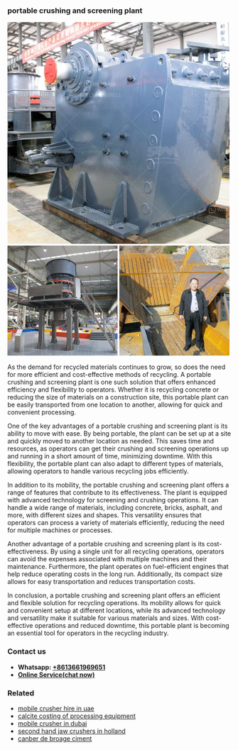 <h3>portable crushing and screening plant</h3><img src='1708663456.jpg' alt=''><p>As the demand for recycled materials continues to grow, so does the need for more efficient and cost-effective methods of recycling. A portable crushing and screening plant is one such solution that offers enhanced efficiency and flexibility to operators. Whether it is recycling concrete or reducing the size of materials on a construction site, this portable plant can be easily transported from one location to another, allowing for quick and convenient processing.</p><p>One of the key advantages of a portable crushing and screening plant is its ability to move with ease. By being portable, the plant can be set up at a site and quickly moved to another location as needed. This saves time and resources, as operators can get their crushing and screening operations up and running in a short amount of time, minimizing downtime. With this flexibility, the portable plant can also adapt to different types of materials, allowing operators to handle various recycling jobs efficiently.</p><p>In addition to its mobility, the portable crushing and screening plant offers a range of features that contribute to its effectiveness. The plant is equipped with advanced technology for screening and crushing operations. It can handle a wide range of materials, including concrete, bricks, asphalt, and more, with different sizes and shapes. This versatility ensures that operators can process a variety of materials efficiently, reducing the need for multiple machines or processes.</p><p>Another advantage of a portable crushing and screening plant is its cost-effectiveness. By using a single unit for all recycling operations, operators can avoid the expenses associated with multiple machines and their maintenance. Furthermore, the plant operates on fuel-efficient engines that help reduce operating costs in the long run. Additionally, its compact size allows for easy transportation and reduces transportation costs.</p><p>In conclusion, a portable crushing and screening plant offers an efficient and flexible solution for recycling operations. Its mobility allows for quick and convenient setup at different locations, while its advanced technology and versatility make it suitable for various materials and sizes. With cost-effective operations and reduced downtime, this portable plant is becoming an essential tool for operators in the recycling industry.</p><h3>Contact us</h3><ul><li><strong>Whatsapp:&nbsp;<a href="https://wa.me/8613661969651">+8613661969651</a></strong></li><li><a href="https://swt.shibang-china.com/?git&amp;zhl&amp;portable crushing and screening plant"><strong>Online Service(chat now)</strong></a></li></ul><h3>Related</h3><ul><li><a href='mobile crusher hire in uae.md'>mobile crusher hire in uae</a></li><li><a href='calcite costing of processing equipment.md'>calcite costing of processing equipment</a></li><li><a href='mobile crusher in dubai.md'>mobile crusher in dubai</a></li><li><a href='second hand jaw crushers in holland.md'>second hand jaw crushers in holland</a></li><li><a href='canber de broage ciment.md'>canber de broage ciment</a></li></ul>